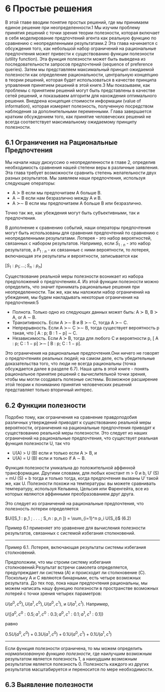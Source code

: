 # 6 Простые решения

В этой главе вводим понятие простых решений, где мы принимаем единое решение при неопределенности.1 Мы изучим проблему принятия решений с точки зрения теории полезности, которая включает в себя моделирование предпочтений агента как реальную функцию по сравнению с неопределенными результатами.2 Эта глава начинается с обсуждения того, как небольшой набор ограничений на рациональные предпочтения может привести к существованию функции полезности (utility function). Эта функция полезности может быть выведена из последовательности запросов предпочтений (sequence of preference queries). Затем мы представляем максимальный принцип ожидаемой полезности как определение рациональности, центральную концепцию в теории решений, которая будет использоваться в качестве принципа управления принятием решений в этой книге.3 Мы показываем, как проблемы с принятием решений могут быть представлены в качестве сетей решений, и показываем алгоритм для нахождения оптимального решения. Внедрена концепция стоимости информации (value of information), которая измеряет полезность, полученную посредством наблюдения за дополнительными переменными. Глава завершается кратким обсуждением того, как принятие человеческих решений не всегда соответствует максимальному ожидаемому принципу полезности.

## 6.1 Ограничения на Рациональные Предпочтения

Мы начали нашу дискуссию о неопределенности в главе 2, определив необходимость сравнения нашей степени веры в различные заявления. Эта глава требует возможности сравнить степень желательности двух разных результатов. Мы заявляем наши предпочтения, используя следующие операторы:

- A ≻ B если мы предпочитаем A больше B.
- A ∼ B если нам безразлично между A и B.
- A ≻∼ B если мы предпочитаем A больше B или безразлично.

Точно так же, как убеждения могут быть субъективными, так и предпочтения.

В дополнение к сравнению событий, наши операторы предпочтения могут быть использованы для сравнения предпочтений по сравнению с неопределенными результатами. Лотерея - это набор вероятностей, связанных с набором результатов. Например, если $S_{1:n}$ - это набор результатов, а $P_{1:n}$ - их связанные с ними вероятности, то лотерея, включающая эти результаты и вероятности, записывается как

$[ S_1 : p_1 ; . . . ; S_n : p_n ]$

Существование реальной меры полезности возникает из набора предположений о предпочтениях.4. Из этой функции полезности можно определить, что значит принимать рациональные решения при неопределенности. Так же, как мы наложили набор ограничений на убеждения, мы будем накладывать некоторые ограничения на предпочтения:5

- Полнота. Только одно из следующих данных может быть: A ≻ B, B ≻ A, or A ∼ B.
- Транзитивность. Если A ≻∼ B и B ≻∼ C, тогда A ≻∼ C.
- Непрерывность. Если A ≻∼ C ≻∼ B, тогда существует вероятность p такая, что [ A : p; B : 1 − p] ∼ C.
- Независимость. Если A ≻ B, тогда для любого C и вероятности p, [ A : p; C : 1 − p] ≻∼ [ B : p; C : 1 − p].

Это ограничения на рациональные предпочтения.Они ничего не говорят о предпочтениях реальных людей; на самом деле, есть убедительные доказательства того, что люди не всегда рациональны (точка обсуждается далее в разделе 6.7). Наша цель в этой книге - понять рациональное принятие решений с вычислительной точки зрения, чтобы мы могли создавать полезные системы. Возможное расширение этой теории к пониманию принятия человеческих решений представляет только вторичный интерес.

## 6.2 Функции полезности

Подобно тому, как ограничения на сравнение правдоподобия различных утверждений приводят к существованию реальной меры вероятности, ограничения на рациональные предпочтения приводят к существованию реальной меры полезности. Это следует из наших ограничений на рациональные предпочтения, что существует реальная функция полезности U, так что

- U(A) > U (B) если и только если A ≻ B, и
- U(A) = U (B) если и только if A ∼ B.

Функция полезности уникальна до положительной аффинной трансформации. Другими словами, для любых констант m > 0 и b, U′ (S) = mU (S) + b тогда и только тогда, когда предпочтения вызваны U′ такой же, как U. Полезности похожи на температуры: вы можете сравнивать температуру, используя Кельвина, Цельсия или Фаренгейта, все из которых являются аффинными преобразованием друг друга.

Это следует из ограничений на рациональные предпочтения, что полезность лотереи определяется

$U([S_1 : p_1 ; . . . ; S_n : p_n ]) = \sum_{i=1}^n p_i U(S_i)$ (6.2)

Пример 6.1 применяет это уравнение для вычисления полезности результатов, связанных с системой избегания столкновений.


-----------
Пример 6.1. Лотерея, включающая результаты системы избегания столкновений.

Предположим, что мы строим систему избегания столкновений.Результат встречи самолета определяется, предупреждает ли система (A) и происходит ли столкновение (C). Поскольку A и C являются бинарными, есть четыре возможных результата. До тех пор, пока наши предпочтения рациональны, мы можем написать нашу функцию полезности в пространстве возможных лотерей с точки зрения четырех параметров:

$U ( a^0 , c^0 ), U ( a^1 , c^0 ), U ( a^0 , c^1 ),$ и $U ( a^1, c^1 )$. Например,

$U ([ a^0 , c^0 : 0.5; a^1 , c^0 : 0.3; a^0 , c^1 : 0.1; a^1 , c^1 : 0.1])$

равно

$0.5U ( a^0 , c^0 ) + 0.3U ( a^1 , c^0 ) + 0.1U ( a^0 , c^1 ) + 0.1U ( a^1 , c^1 )$

-----------

Если функция полезности ограничена, то мы можем определить *нормализованную функцию полезности*, где наилучшим возможным результатом является полезность 1, а наихудшим возможным результатом является полезность 0. Полезность каждого из других результатов масштабируется и переносится по мере необходимости.

## 6.3 Выявление полезности
